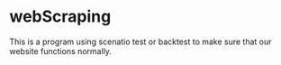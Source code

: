 # webScraping

This is a program using scenatio test or backtest to make sure that our website functions normally.
